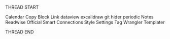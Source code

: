 THREAD START

Calendar
Copy Block Link
dataview
excalidraw
git
hider
periodic Notes
Readwise Official
Smart Connections
Style Settings
Tag Wrangler
Templater

THREAD END